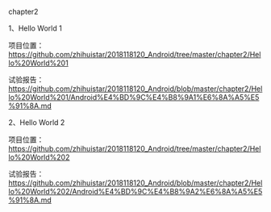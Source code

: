 chapter2

1、Hello World 1

项目位置：https://github.com/zhihuistar/2018118120_Android/tree/master/chapter2/Hello%20World%201

试验报告：https://github.com/zhihuistar/2018118120_Android/blob/master/chapter2/Hello%20World%201/Android%E4%BD%9C%E4%B8%9A1%E6%8A%A5%E5%91%8A.md

2、Hello World 2

项目位置：https://github.com/zhihuistar/2018118120_Android/tree/master/chapter2/Hello%20World%202

试验报告：https://github.com/zhihuistar/2018118120_Android/blob/master/chapter2/Hello%20World%202/Android%E4%BD%9C%E4%B8%9A2%E6%8A%A5%E5%91%8A.md
